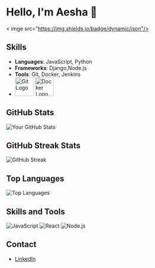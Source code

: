 # Hello, I'm Aesha 👋

< imge src="https://img.shields.io/badge/dynamic/json"/>

## Skills

- **Languages**: JavaScript, Python
- **Frameworks**: Django,Node.js
- **Tools**: Git, Docker, Jenkins
- <img src="https://img.shields.io/badge/Git-F05032?style=flat&logo=git&logoColor=white" alt="Git Logo" width="50" height="50"/> <img src="https://img.shields.io/badge/Docker-2496ED?style=flat&logo=docker&logoColor=white" alt="Docker Logo" width="50" height="50"/>


## GitHub Stats

![Your GitHub Stats](https://github-readme-stats.vercel.app/api?username=janeDoe&show_icons=true&theme=radical)

## GitHub Streak Stats

![GitHub Streak](https://github-readme-streak-stats.herokuapp.com/?user=janeDoe&theme=radical)

## Top Languages

![Top Languages](https://github-readme-stats.vercel.app/api/top-langs/?username=janeDoe&layout=compact&theme=radical)

## Skills and Tools

![JavaScript](https://img.shields.io/badge/JavaScript-ES6+-yellow)
![React](https://img.shields.io/badge/React-16.13.1-blue)
![Node.js](https://img.shields.io/badge/Node.js-12.18.3-green)

## Contact

- [LinkedIn](https://www.linkedin.com/in/aesha-shah-69285a264)

